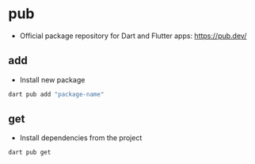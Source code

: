 # pub

- Official package repository for Dart and Flutter apps: <https://pub.dev/>

## add

- Install new package

```sh
dart pub add "package-name"
```

## get

- Install dependencies from the project

```sh
dart pub get
```
